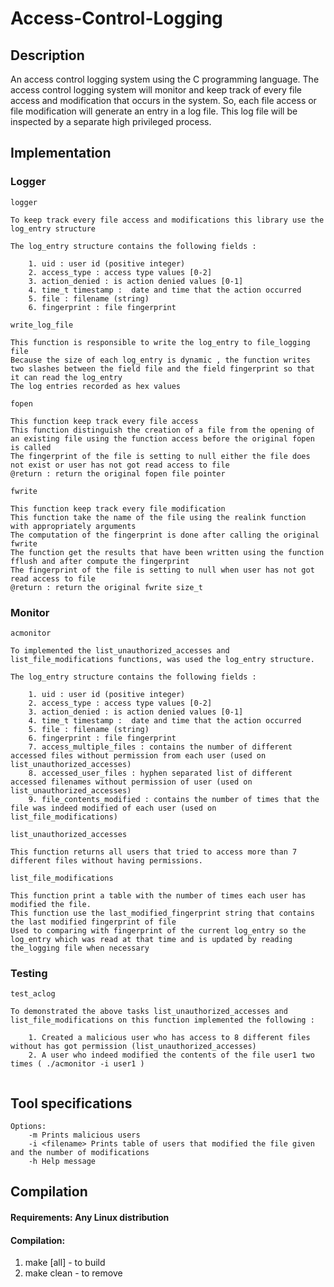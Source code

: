 # Access-Control-Logging



## Description

An access control logging system using the C programming language. The access control logging system will monitor and keep track of every file access and
modification that occurs in the system. So, each file access or file modification will generate an entry in a log file. This log file will be inspected by a separate high privileged process.


## Implementation


### Logger

```
logger

To keep track every file access and modifications this library use the log_entry structure

The log_entry structure contains the following fields :

	1. uid : user id (positive integer) 
	2. access_type : access type values [0-2]
	3. action_denied : is action denied values [0-1]
	4. time_t timestamp :  date and time that the action occurred
	5. file : filename (string)
	6. fingerprint : file fingerprint

```


```
write_log_file 
			
This function is responsible to write the log_entry to file_logging file
Because the size of each log_entry is dynamic , the function writes two slashes between the field file and the field fingerprint so that it can read the log_entry
The log entries recorded as hex values
```


```
fopen 
			
This function keep track every file access
This function distinguish the creation ​of a file from the ​opening ​of an existing file using the function access before the original fopen is called
The fingerprint of the file is setting to null either the file does not exist or user has not got read access to file
@return : return the original fopen file pointer
```


```
fwrite 
			
This function keep track every file modification
This function take the name of the file using the realink function with appropriately arguments
The computation of the fingerprint is done after calling the original fwrite 
The function get the results that have been written using the function fflush and after compute the fingerprint
The fingerprint of the file is setting to null when user has not got read access to file
@return : return the original fwrite size_t
```


### Monitor


```
acmonitor 

To implemented the list_unauthorized_accesses and list_file_modifications functions, was used the log_entry structure.

The log_entry structure contains the following fields :

	1. uid : user id (positive integer) 
	2. access_type : access type values [0-2]
	3. action_denied : is action denied values [0-1]
	4. time_t timestamp :  date and time that the action occurred
	5. file : filename (string)
	6. fingerprint : file fingerprint
	7. access_multiple_files : contains the number of different accessed files without permission from each user (used on list_unauthorized_accesses)
	8. accessed_user_files : hyphen separated list of different accessed filenames without permission of user (used on list_unauthorized_accesses)
	9. file_contents_modified : contains the number of times that the file was indeed modified of each user (used on list_file_modifications)

```


```
list_unauthorized_accesses 
			
This function returns all users that tried to access more than 7 different files without having permissions.

```


```
list_file_modifications 
			
This function print a table with the number of times each user has modified the file.
This function use the last_modified_fingerprint string that contains the last modified fingerprint of file 
Used to comparing with fingerprint of the current log_entry so the log_entry which was read at that time and is updated by reading the_logging file when necessary

```


### Testing

```
test_aclog

To demonstrated the above tasks list_unauthorized_accesses and list_file_modifications on this function implemented the following :
	
    1. Created a malicious user who has access to 8 different files without has got permission (list_unauthorized_accesses)
    2. A user who indeed modified the contents of the file user1 two times ( ./acmonitor -i user1 )
    
```


## Tool specifications

```
Options:
    -m Prints malicious users
    -i <filename> Prints table of users that modified the file given and the number of modifications
    -h Help message
```

## Compilation

#### Requirements: Any Linux distribution

#### Compilation: 
  1. make [all]  - to build 
  2. make clean - to remove
